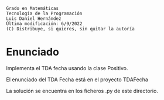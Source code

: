 ```
Grado en Matemáticas
Tecnología de la Programación
Luis Daniel Hernández
Última modificación: 6/9/2022
(C) Distribuye, si quieres, sin quitar la autoría
```

# Enunciado

Implementa el TDA fecha usando la clase Positivo.

El enunciado del TDA Fecha está en el proyecto TDAFecha

La solución se encuentra en los ficheros .py de este directorio.

